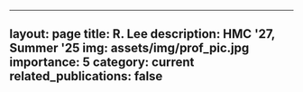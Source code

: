 
---
layout: page
title: R. Lee
description: HMC '27, Summer '25
img: assets/img/prof_pic.jpg
importance: 5
category: current
related_publications: false
---
